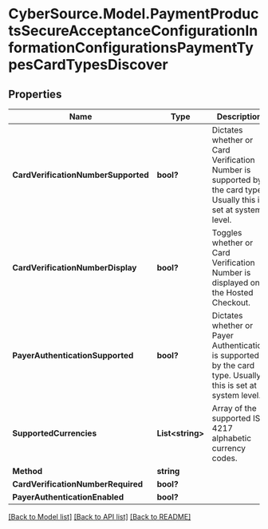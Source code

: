# CyberSource.Model.PaymentProductsSecureAcceptanceConfigurationInformationConfigurationsPaymentTypesCardTypesDiscover
## Properties

Name | Type | Description | Notes
------------ | ------------- | ------------- | -------------
**CardVerificationNumberSupported** | **bool?** | Dictates whether or Card Verification Number is supported by the card type. Usually this is set at system level. | [optional] 
**CardVerificationNumberDisplay** | **bool?** | Toggles whether or Card Verification Number is displayed on the Hosted Checkout. | [optional] 
**PayerAuthenticationSupported** | **bool?** | Dictates whether or Payer Authentication is supported by the card type. Usually this is set at system level. | [optional] 
**SupportedCurrencies** | **List&lt;string&gt;** | Array of the supported  ISO 4217 alphabetic currency codes. | [optional] 
**Method** | **string** |  | [optional] 
**CardVerificationNumberRequired** | **bool?** |  | [optional] 
**PayerAuthenticationEnabled** | **bool?** |  | [optional] 

[[Back to Model list]](../README.md#documentation-for-models) [[Back to API list]](../README.md#documentation-for-api-endpoints) [[Back to README]](../README.md)

